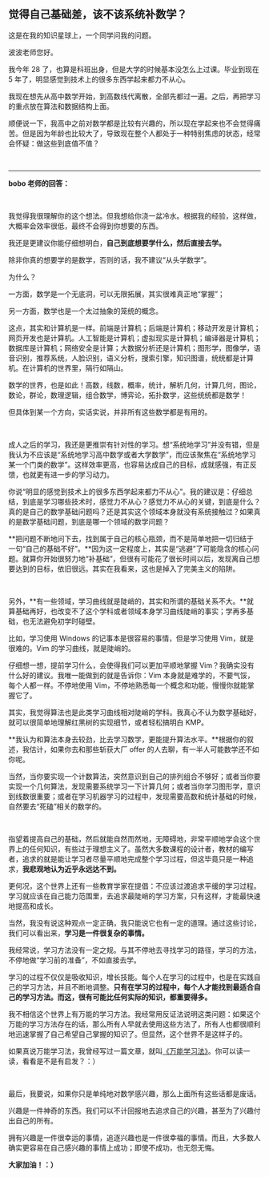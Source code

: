 ## 觉得自己基础差，该不该系统补数学？

这是在我的知识星球上，一个同学问我的问题。

波波老师您好。

我今年 28 了，也算是科班出身，但是大学的时候基本没怎么上过课。毕业到现在 5 年了，明显感觉到技术上的很多东西学起来都力不从心。

我现在想先从高中数学开始，到高数线代离散，全部先都过一遍。之后，再把学习的重点放在算法和数据结构上面。

顺便说一下，我高中之前对数学都是比较有兴趣的，所以现在学起来也不会觉得痛苦。但是因为年龄也比较大了，导致现在整个人都处于一种特别焦虑的状态，经常会怀疑：做这些到底值不值？

<br/>

---

**bobo 老师的回答：**

<br/>

我觉得我很理解你的这个想法。但我想给你浇一盆冷水。根据我的经验，这样做，大概率会效率很低，最终不会得到你想要的东西。

我还是更建议你能仔细想明白，**自己到底想要学什么，然后直接去学。**

除非你真的想要学的是数学，否则的话，我不建议“从头学数学”。

为什么？

一方面，数学是一个无底洞，可以无限拓展，其实很难真正地“掌握”；

另一方面，数学也是一个太过抽象的笼统的概念。

这点，其实和计算机是一样。前端是计算机；后端是计算机；移动开发是计算机；网页开发也是计算机。人工智能是计算机；虚拟现实是计算机；编译器是计算机；数据库是计算机；网络安全是计算；大数据分析还是计算机；图形学，图像学，语音识别，推荐系统，人脸识别，语义分析，搜索引擎，知识图谱，统统都是计算机。在计算机的世界里，隔行如隔山。

数学的世界，也是如此！高数，线数，概率，统计，解析几何，计算几何，图论，数论，群论，数理逻辑，组合数学，博弈论，拓扑数学，这些统统都是数学！

但具体到某一个方向，实话实说，并非所有这些数学都是有用的。

<br/>

成人之后的学习，我还是更推崇有针对性的学习。想“系统地学习”并没有错，但是我认为不应该是“系统地学习高中数学或者大学数学”，而应该聚焦在“系统地学习某一个门类的数学”。这样效率更高，也容易达成自己的目标，成就感强，有正反馈，也就更有进一步的学习动力。

你说“明显的感觉到技术上的很多东西学起来都力不从心”。我的建议是：仔细总结，到底是学习哪些技术时，感觉力不从心？感觉力不从心的关键，到底是什么？真的是自己的数学基础问题吗？还是其实这个领域本身就没有系统接触过？如果真的是数学基础问题，到底是哪一个领域的数学问题？

**把问题不断地问下去，找到属于自己的核心瓶颈，而不是简单地把一切归结于一句“自己的基础不好”。**因为这一定程度上，其实是“逃避”了可能隐含的核心问题。就算你开始很努力地“补基础”，但很有可能花了很长时间以后，发现离自己想要达到的目标，依旧很远。其实在我看来，这也是掉入了完美主义的陷阱。

<br/>

另外，**有一些领域，学习曲线就是陡峭的，其实和所谓的基础关系不大。**就算基础再好，也改变不了这个学科或者领域本身学习曲线陡峭的事实；学再多基础，也无法避免初学时碰壁。

比如，学习使用 Windows 的记事本是很容易的事情，但是学习使用 Vim，就是很难的。Vim 的学习曲线，就是陡峭的。

仔细想一想，提前学习什么，会使得我们可以更加平顺地掌握 Vim？我确实没有什么好的建议。我唯一能做到的就是告诉你：Vim 本身就是难学的，不要气馁，每个人都一样。不停地使用 Vim，不停地熟悉每一个概念和功能，慢慢你就能掌握它了。

其实，我觉得算法也是此类学习曲线相对陡峭的学科。我真心不认为数学基础好，就可以很简单地理解红黑树的实现细节，或者轻松搞明白 KMP。

**我认为和算法本身去较劲，比去学习数学，更能提升算法水平。**根据你的叙述，我估计，如果你去和那些斩获大厂 offer 的人去聊，有一半人可能数学还不如你呢。

当然，当你要实现一个计数算法，突然意识到自己的排列组合不够好；或者当你要实现一个几何算法，发现需要系统学习一下计算几何；或者当你学习图形学，意识到线数很重要；或者在学习机器学习的过程中，发现需要高数和统计基础的时候，自然要去“死磕”相关的数学的。

<br/>

指望着提高自己的基础，然后就能自然而然地，无障碍地，非常平顺地学会这个世界上的任何知识，有些过于理想主义了。虽然大多数课程的设计者，教材的编写者，追求的就是能让学习者尽量平顺地完成整个学习过程，但这毕竟只是一种追求，**我悲观地认为近乎永远达不到。**

更何况，这个世界上还有一些教育学家在提倡：不应该过渡追求平缓的学习过程。学习就应该在自己能力范围里，去追求最陡峭的学习方案，只有这样，才能最快速地提高和成长。

当然，我没有说这种观点一定正确，我只能说它也有一定的道理。通过这些讨论，我们可以看出来，**学习是一件很复杂的事情。**

我经常说，学习方法没有一定之规。与其不停地去寻找学习的路径，学习的方法，不停地做“学习前的准备”，不如直接去学。

学习的过程不仅仅是吸收知识，增长技能。每个人在学习的过程中，也是在实践自己的学习方法，并且不断地调整。**只有在学习的过程中，每个人才能找到最适合自己的学习方法。而这，很有可能比任何实际的知识，都重要得多。**

我不相信这个世界上有万能的学习方法。我经常用反证法说明这类问题：如果这个万能的学习方法存在的话，那么所有人早就去使用这些方法了，所有人也都很顺利地迅速掌握了自己希望自己掌握的知识了。但显然，这个世界不是这样子的。

如果真说万能学习法，我曾经写过一篇文章，就叫[《万能学习法》](../../2019/2019-08-20/)。你可以读一读，看看是不是有启发？：）

<br/>

最后，我要说，如果你只是单纯地对数学感兴趣，那么上面所有这些话都是废话。

兴趣是一件神奇的东西。我们可以不计回报地去追求自己的兴趣，甚至为了兴趣付出自己的所有。

拥有兴趣是一件很幸运的事情，追逐兴趣也是一件很幸福的事情。而且，大多数人确实更容易在自己感兴趣的事情上成功；即使不成功，也无怨无悔。

**大家加油！：）**